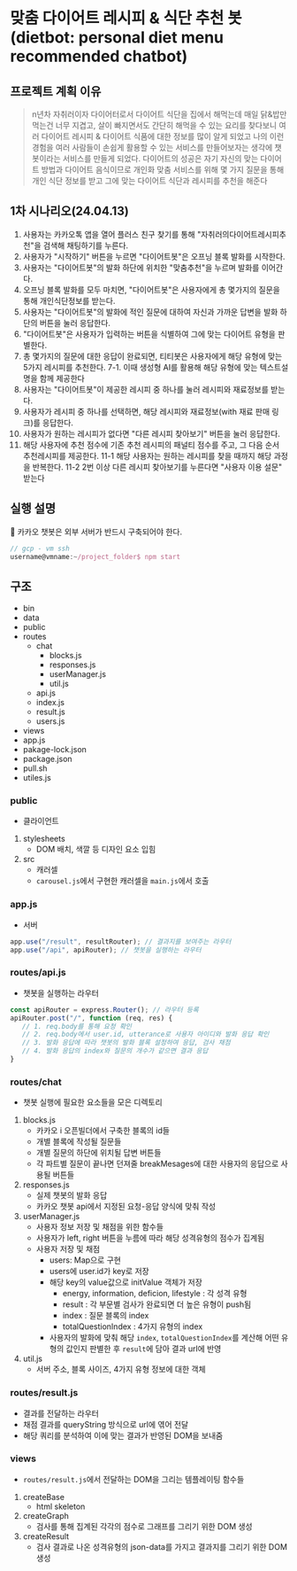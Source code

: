 # 맞춤 다이어트 레시피 & 식단 추천 봇(dietbot: personal diet menu recommended chatbot)

## 프로젝트 계획 이유

> n년차 자취러이자 다이어터로서 다이어트 식단을 집에서 해먹는데 매일 닭&밥만 먹는건 너무 지겹고, 살이 빠지면서도 간단히 해먹을 수 있는 요리를 찾다보니 여러 다이어트 레시피 & 다이어트 식품에 대한 정보를 많이 알게 되었고 나의 이런 경험을 여러 사람들이 손쉽게 활용할 수 있는 서비스를 만들어보자는 생각에 챗봇이라는 서비스를 만들게 되었다. 다이어트의 성공은 자기 자신의 맞는 다이어트 방법과 다이어트 음식이므로 개인화 맞춤 서비스를 위해 몇 가지 질문을 통해 개인 식단 정보를 받고 그에 맞는 다이어트 식단과 레시피를 추천을 해준다


## 1차 시나리오(24.04.13)

1. 사용자는 카카오톡 앱을 열어 플러스 친구 찾기를 통해 "자취러의다이어트레시피추천"을 검색해 채팅하기를 누른다.
2. 사용자가 "시작하기" 버튼을 누르면 "다이어트봇"은 오프닝 블록 발화를 시작한다.
3. 사용자는 "다이어트봇"의 발화 하단에 위치한 "맞춤추천"을 누르며 발화를 이어간다.
4. 오프닝 블록 발화를 모두 마치면, "다이어트봇"은 사용자에게 총 몇가지의 질문을 통해 개인식단정보를 받는다.
5. 사용자는 "다이어트봇"의 발화에 적인 질문에 대하여 자신과 가까운 답변을 발화 하단의 버튼을 눌러 응답한다.
6. "다이어트봇"은 사용자가 입력하는 버튼을 식별하여 그에 맞는 다이어트 유형을 판별한다.
7. 총 몇가지의 질문에 대한 응답이 완료되면, 티티봇은 사용자에게 해당 유형에 맞는 5가지 레시피를 추천한다.
   7-1. 이때 생성형 AI를 활용해 해당 유형에 맞는 텍스트설명을 함께 제공한다
8. 사용자는 "다이어트봇"이 제공한 레시피 중 하나를 눌러 레시피와 재료정보를 받는다.
9. 사용자가 레시피 중 하나를 선택하면, 해당 레시피와 재료정보(with 재료 판매 링크)를 응답한다.
10. 사용자가 원하는 레시피가 없다면 "다른 레시피 찾아보기" 버튼을 눌러 응답한다.
11. 해당 사용자에 추천 점수에 기존 추천 레시피의 패널티 점수를 주고, 그 다음 순서 추천레시피를 제공한다.
   11-1 해당 사용자는 원하는 레시피를 찾을 때까지 해당 과정을 반복한다.
   11-2 2번 이상 다른 레시피 찾아보기를 누른다면 "사용자 이용 설문" 받는다


## 실행 설명

📌 카카오 챗봇은 외부 서버가 반드시 구축되어야 한다.

```js
// gcp - vm ssh
username@vmname:~/project_folder$ npm start
```

## 구조
- bin
- data
- public
- routes
    - chat
        - blocks.js
        - responses.js
        - userManager.js
        - util.js
    - api.js
    - index.js
    - result.js
    - users.js
- views
- app.js
- pakage-lock.json
- package.json
- pull.sh
- utiles.js


### public

- 클라이언트

1. stylesheets
   - DOM 배치, 색깔 등 디자인 요소 입힘
2. src
   - 캐러셀
   - `carousel.js`에서 구현한 캐러셀을 `main.js`에서 호출

### app.js

- 서버

```js
app.use("/result", resultRouter); // 결과지를 보여주는 라우터
app.use("/api", apiRouter); // 챗봇을 실행하는 라우터
```

### routes/api.js

- 챗봇을 실행하는 라우터

```js
const apiRouter = express.Router(); // 라우터 등록
apiRouter.post("/", function (req, res) {
   // 1. req.body를 통해 요청 확인
   // 2. req.body에서 user.id, utterance로 사용자 아이디와 발화 응답 확인
   // 3. 발화 응답에 따라 챗봇의 발화 블록 설정하여 응답, 검사 채점
   // 4. 발화 응답의 index와 질문의 개수가 같으면 결과 응답
}
```

### routes/chat

- 챗봇 실행에 필요한 요소들을 모은 디렉토리

1. blocks.js
   - 카카오 i 오픈빌더에서 구축한 블록의 id들
   - 개별 블록에 작성될 질문들
   - 개별 질문의 하단에 위치될 답변 버튼들
   - 각 파트별 질문이 끝나면 던져줄 breakMesages에 대한 사용자의 응답으로 사용될 버튼들
2. responses.js
   - 실제 챗봇의 발화 응답
   - 카카오 챗봇 api에서 지정된 요청-응답 양식에 맞춰 작성
3. userManager.js
   - 사용자 정보 저장 및 채점을 위한 함수들
   - 사용자가 left, right 버튼을 누름에 따라 해당 성격유형의 점수가 집계됨
   - 사용자 저장 및 채점
     - users: Map으로 구현
     - users에 user.id가 key로 저장
     - 해당 key의 value값으로 initValue 객체가 저장
       - energy, information, deficion, lifestyle : 각 성격 유형
       - result : 각 부문별 검사가 완료되면 더 높은 유형이 push됨
       - index : 질문 블록의 index
       - totalQuestionIndex : 4가지 유형의 index
     - 사용자의 발화에 맞춰 해당 `index`, `totalQuestionIndex`를 계산해 어떤 유형의 값인지 판별한 후 `result`에 담아 결과 url에 반영
4. util.js
   - 서버 주소, 블록 사이즈, 4가지 유형 정보에 대한 객체

### routes/result.js

- 결과를 전달하는 라우터
- 채점 결과를 queryString 방식으로 url에 엮어 전달
- 해당 쿼리를 분석하여 이에 맞는 결과가 반영된 DOM을 보내줌

### views

- `routes/result.js`에서 전달하는 DOM을 그리는 템플레이팅 함수들

1. createBase
   - html skeleton
2. createGraph
   - 검사를 통해 집계된 각각의 점수로 그래프를 그리기 위한 DOM 생성
3. createResult
   - 검사 결과로 나온 성격유형의 json-data를 가지고 결과지를 그리기 위한 DOM 생성

